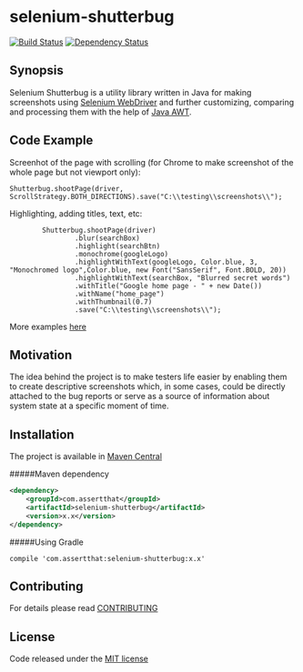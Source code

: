 # selenium-shutterbug

[![Build Status](https://travis-ci.org/assertthat/selenium-shutterbug.svg?branch=master)](https://travis-ci.org/assertthat/selenium-shutterbug)
[![Dependency Status](https://www.versioneye.com/user/projects/581e02854304530ab1e52873/badge.svg?style=flat-square)](https://www.versioneye.com/user/projects/581e02854304530ab1e52873)

## Synopsis

Selenium Shutterbug is a utility library written in Java for making screenshots using [Selenium WebDriver](http://www.seleniumhq.org/projects/webdriver/ "SeleniumHQ WebDriver page") and further customizing, comparing and processing them with the help of  [Java AWT](https://en.wikipedia.org/wiki/Abstract_Window_Toolkit "AWT wiki").

## Code Example

Screenhot of the page with scrolling (for Chrome to make screenshot of the whole page but not viewport only):
```
Shutterbug.shootPage(driver, ScrollStrategy.BOTH_DIRECTIONS).save("C:\\testing\\screenshots\\");
```
Highlighting, adding titles, text, etc:
```
        Shutterbug.shootPage(driver)
                .blur(searchBox)
                .highlight(searchBtn)
                .monochrome(googleLogo)
                .highlightWithText(googleLogo, Color.blue, 3, "Monochromed logo",Color.blue, new Font("SansSerif", Font.BOLD, 20))
                .highlightWithText(searchBox, "Blurred secret words")
                .withTitle("Google home page - " + new Date())
                .withName("home_page")
                .withThumbnail(0.7)
                .save("C:\\testing\\screenshots\\");
```
More examples [here](https://github.com/assertthat/selenium-shutterbug/wiki/Examples-of-usage) 

## Motivation

The idea behind the project is to make testers life easier by enabling them to create descriptive screenshots which, in some cases, could be directly attached to the bug reports or serve as a source of information about system state at a specific moment of time. 

## Installation

The project is available in [Maven Central](http://search.maven.org/#search%7Cga%7C1%7Ca%3A%22selenium-shutterbug%22 "Maven Central project location")

#####Maven dependency

```xml
<dependency>
    <groupId>com.assertthat</groupId>
    <artifactId>selenium-shutterbug</artifactId>
    <version>x.x</version>
</dependency>
```
#####Using Gradle

```
compile 'com.assertthat:selenium-shutterbug:x.x'
```
## Contributing

For details please read [CONTRIBUTING](https://github.com/assertthat/selenium-shutterbug/blob/master/CONTRIBUTING.md "CONTRIBUTING")

## License

 Code released under the [MIT license](https://github.com/assertthat/selenium-shutterbug/blob/master/LICENSE "MIT license")
